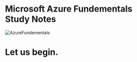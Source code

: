 # __Microsoft Azure Fundementals Study Notes__





![AzureFundementals](https://github.com/DKC-Bluegeneral/Notes/blob/main/Images/AzureFundementals.png)









# Let us begin.